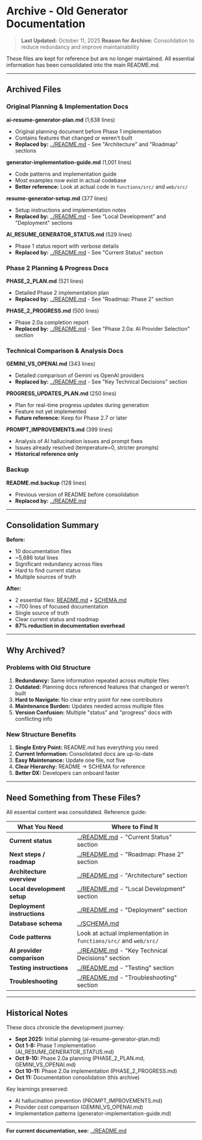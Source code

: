 # Archive - Old Generator Documentation

> **Last Updated:** October 11, 2025
> **Reason for Archive:** Consolidation to reduce redundancy and improve maintainability

These files are kept for reference but are no longer maintained. All essential information has been consolidated into the main README.md.

---

## Archived Files

### Original Planning & Implementation Docs

**ai-resume-generator-plan.md** (1,638 lines)

- Original planning document before Phase 1 implementation
- Contains features that changed or weren't built
- **Replaced by:** [../README.md](../README.md) - See "Architecture" and "Roadmap" sections

**generator-implementation-guide.md** (1,001 lines)

- Code patterns and implementation guide
- Most examples now exist in actual codebase
- **Better reference:** Look at actual code in `functions/src/` and `web/src/`

**resume-generator-setup.md** (377 lines)

- Setup instructions and implementation notes
- **Replaced by:** [../README.md](../README.md) - See "Local Development" and "Deployment" sections

**AI_RESUME_GENERATOR_STATUS.md** (529 lines)

- Phase 1 status report with verbose details
- **Replaced by:** [../README.md](../README.md) - See "Current Status" section

### Phase 2 Planning & Progress Docs

**PHASE_2_PLAN.md** (521 lines)

- Detailed Phase 2 implementation plan
- **Replaced by:** [../README.md](../README.md) - See "Roadmap: Phase 2" section

**PHASE_2_PROGRESS.md** (500 lines)

- Phase 2.0a completion report
- **Replaced by:** [../README.md](../README.md) - See "Phase 2.0a: AI Provider Selection" section

### Technical Comparison & Analysis Docs

**GEMINI_VS_OPENAI.md** (343 lines)

- Detailed comparison of Gemini vs OpenAI providers
- **Replaced by:** [../README.md](../README.md) - See "Key Technical Decisions" section

**PROGRESS_UPDATES_PLAN.md** (250 lines)

- Plan for real-time progress updates during generation
- Feature not yet implemented
- **Future reference:** Keep for Phase 2.7 or later

**PROMPT_IMPROVEMENTS.md** (399 lines)

- Analysis of AI hallucination issues and prompt fixes
- Issues already resolved (temperature=0, stricter prompts)
- **Historical reference only**

### Backup

**README.md.backup** (128 lines)

- Previous version of README before consolidation
- **Replaced by:** [../README.md](../README.md)

---

## Consolidation Summary

**Before:**

- 10 documentation files
- ~5,686 total lines
- Significant redundancy across files
- Hard to find current status
- Multiple sources of truth

**After:**

- 2 essential files: [README.md](../README.md) + [SCHEMA.md](../SCHEMA.md)
- ~700 lines of focused documentation
- Single source of truth
- Clear current status and roadmap
- **87% reduction in documentation overhead**

---

## Why Archived?

### Problems with Old Structure

1. **Redundancy:** Same information repeated across multiple files
2. **Outdated:** Planning docs referenced features that changed or weren't built
3. **Hard to Navigate:** No clear entry point for new contributors
4. **Maintenance Burden:** Updates needed across multiple files
5. **Version Confusion:** Multiple "status" and "progress" docs with conflicting info

### New Structure Benefits

1. **Single Entry Point:** README.md has everything you need
2. **Current Information:** Consolidated docs are up-to-date
3. **Easy Maintenance:** Update one file, not five
4. **Clear Hierarchy:** README → SCHEMA for reference
5. **Better DX:** Developers can onboard faster

---

## Need Something from These Files?

All essential content was consolidated. Reference guide:

| What You Need               | Where to Find It                                                 |
| --------------------------- | ---------------------------------------------------------------- |
| **Current status**          | [../README.md](../README.md) - "Current Status" section          |
| **Next steps / roadmap**    | [../README.md](../README.md) - "Roadmap: Phase 2" section        |
| **Architecture overview**   | [../README.md](../README.md) - "Architecture" section            |
| **Local development setup** | [../README.md](../README.md) - "Local Development" section       |
| **Deployment instructions** | [../README.md](../README.md) - "Deployment" section              |
| **Database schema**         | [../SCHEMA.md](../SCHEMA.md)                                     |
| **Code patterns**           | Look at actual implementation in `functions/src/` and `web/src/` |
| **AI provider comparison**  | [../README.md](../README.md) - "Key Technical Decisions" section |
| **Testing instructions**    | [../README.md](../README.md) - "Testing" section                 |
| **Troubleshooting**         | [../README.md](../README.md) - "Troubleshooting" section         |

---

## Historical Notes

These docs chronicle the development journey:

- **Sept 2025:** Initial planning (ai-resume-generator-plan.md)
- **Oct 1-8:** Phase 1 implementation (AI_RESUME_GENERATOR_STATUS.md)
- **Oct 9-10:** Phase 2.0a planning (PHASE_2_PLAN.md, GEMINI_VS_OPENAI.md)
- **Oct 10-11:** Phase 2.0a implementation (PHASE_2_PROGRESS.md)
- **Oct 11:** Documentation consolidation (this archive)

Key learnings preserved:

- AI hallucination prevention (PROMPT_IMPROVEMENTS.md)
- Provider cost comparison (GEMINI_VS_OPENAI.md)
- Implementation patterns (generator-implementation-guide.md)

---

**For current documentation, see:** [../README.md](../README.md)
